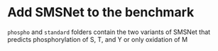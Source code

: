 # Add SMSNet to the benchmark
`phospho` and `standard` folders contain the two variants of SMSNet that predicts phosphorylation of S, T, and Y or only oxidation of M
